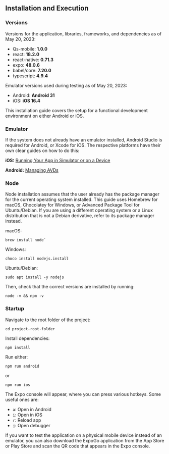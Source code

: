 ## Installation and Execution

### Versions

Versions for the application, libraries, frameworks, and dependencies as of May 20, 2023:

- Qs-mobile: **1.0.0**
- react: **18.2.0**
- react-native: **0.71.3**
- expo: **48.0.6**
- babel/core: **7.20.0**
- typescript: **4.9.4**

Emulator versions used during testing as of May 20, 2023:

- Android: **Android 31**
- iOS: **iOS 16.4**



This installation guide covers the setup for a functional development environment on either Android or iOS.


### Emulator

If the system does not already have an emulator installed, Android Studio is required for Android, or Xcode for iOS. The respective platforms have their own clear guides on how to do this:

**iOS:** [Running Your App in Simulator or on a Device](https://developer.apple.com/documentation/xcode/running-your-app-in-simulator-or-on-a-device)

**Android:** [Managing AVDs](https://developer.android.com/studio/run/managing-avds)

### Node

Node installation assumes that the user already has the package manager for the current operating system installed. This guide uses Homebrew for macOS, Chocolatey for Windows, or Advanced Package Tool for Ubuntu/Debian. If you are using a different operating system or a Linux distribution that is not a Debian derivative, refer to its package manager instead.

macOS: 

```shell
brew install node`
```

Windows: 
```shell 
choco install nodejs.install 
```

Ubuntu/Debian:

```shell 
sudo apt install -y nodejs
```

Then, check that the correct versions are installed by running:

```shell
node -v && npm -v
```

### Startup

Navigate to the root folder of the project:

```shell
cd project-root-folder
```


Install dependencies:

```shell
npm install
```

Run either:

```shell
npm run android
```

or

```shell
npm run ios
```

The Expo console will appear, where you can press various hotkeys. Some useful ones are:

- `a`: Open in Android
- `i`: Open in iOS
- `r`: Reload app
- `j`: Open debugger

If you want to test the application on a physical mobile device instead of an emulator, you can also download the ExpoGo application from the App Store or Play Store and scan the QR code that appears in the Expo console.
